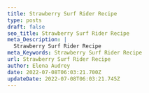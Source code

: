 ```yaml
---
title: Strawberry Surf Rider Recipe
type: posts
draft: false
seo_title: Strawberry Surf Rider Recipe
meta_Description: |
  Strawberry Surf Rider Recipe
meta_Keywords: Strawberry Surf Rider Recipe
url: Strawberry Surf Rider Recipe
author: Elena Audrey
date: 2022-07-08T06:03:21.700Z
updateDate: 2022-07-08T06:03:21.745Z
---
```

